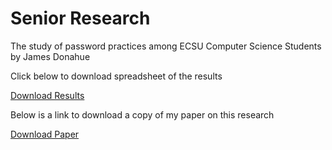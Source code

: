 # Senior Research
 <p>The study of password practices among ECSU Computer Science Students by James Donahue</p>
 <p>Click below to download spreadsheet of the results</p>
 <a href="Study of Password Practices among Computer Science Seniors at ECSU.csv">Download Results</a>
 <p>Below is a link to download a copy of my paper on this research</p>
 <a href="FinalPaperDonahue.docx">Download Paper</a>
